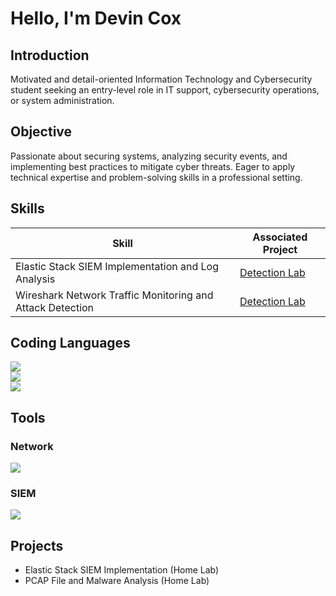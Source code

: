 # Hello, I'm Devin Cox
## Introduction
Motivated and detail-oriented Information Technology and Cybersecurity student seeking an entry-level role in IT support, cybersecurity operations, or system administration. 

## Objective

 Passionate about securing systems, analyzing security events, and implementing best practices to mitigate cyber threats. 
 Eager to apply technical expertise and problem-solving skills in a professional setting.

## Skills

| Skill                                         | Associated Project         |
|-----------------------------------------------|----------------------------|
| Elastic Stack SIEM Implementation and Log Analysis          | <a href="https://google.com">Detection Lab</a>|
| Wireshark Network Traffic Monitoring and Attack Detection | <a href="https://github.com/DevinC12346/Detection-and-Malware-Analysis-Lab">Detection Lab</a>|




## Coding Languages
<div>
    <img src="https://img.shields.io/badge/-Python-3776AB?&style=for-the-badge&logo=Python&logoColor=white" />
</div>

<div>
    <img src="https://img.shields.io/badge/-Java-007396?&style=for-the-badge&logo=Java&logoColor=white" />
</div>

<div>
    <img src="https://img.shields.io/badge/-Microsoft%20SQL%20Server-CC2927?&style=for-the-badge&logo=microsoft%20sql%20server&logoColor=white" />
</div>


## Tools

### Network
<div>
    <img src="https://img.shields.io/badge/-Wireshark-1679A7?&style=for-the-badge&logo=Wireshark&logoColor=white" />
  
</div>



### SIEM
<div>
    <img src="https://img.shields.io/badge/-Elastic-005571?&style=for-the-badge&logo=Elastic&logoColor=white" />
</div>

## Projects
- Elastic Stack SIEM Implementation (Home Lab)
- PCAP File and Malware Analysis (Home Lab)
